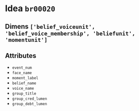 # Idea `br00020`

## Dimens `['belief_voiceunit', 'belief_voice_membership', 'beliefunit', 'momentunit']`

## Attributes
- `event_num`
- `face_name`
- `moment_label`
- `belief_name`
- `voice_name`
- `group_title`
- `group_cred_lumen`
- `group_debt_lumen`
